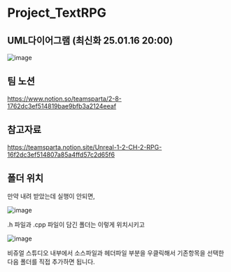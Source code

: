 # Project_TextRPG

## UML다이어그램 (최신화 25.01.16 20:00)
![image](https://github.com/user-attachments/assets/7fa72639-3f56-4bea-bb96-8b73e221d3c4)


## 팀 노션
https://www.notion.so/teamsparta/2-8-1762dc3ef514819bae9bfb3a2124eeaf

## 참고자료
https://teamsparta.notion.site/Unreal-1-2-CH-2-RPG-16f2dc3ef514807a85a4ffd57c2d65f6

## 폴더 위치
만약 내려 받았는데 실행이 안되면,

![image](https://github.com/user-attachments/assets/ae86a4af-cc1d-4f4b-ad8b-e85f71b9e59f)

.h 파일과 .cpp 파일이 담긴 폴더는 이렇게 위치시키고 

![image](https://github.com/user-attachments/assets/85edb47a-37d6-4cb9-a47e-436c720a556c)

비쥬얼 스튜디오 내부에서 소스파일과 헤더파일 부분을 우클릭해서 기존항목을 선택한 다음 폴더를 직접 추가하면 됩니다.

